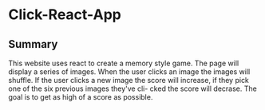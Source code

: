 # Click-React-App

## Summary
   This website uses react to create a memory style game. The page will display a series of images. When the user clicks an image the
images will shuffle. If the user clicks a new image the score will increase, if they pick one of the six previous images they've cli-     cked the score will decrase. The goal is to get as high of a score as possible.

